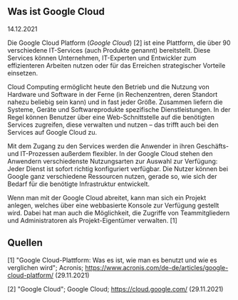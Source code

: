 ## Was ist Google Cloud

14.12.2021

Die Google Cloud Platform (*Google Cloud*) [2] ist eine Plattform, die über 90 verschiedene IT-Services (auch Produkte genannt) bereitstellt. Diese Services können Unternehmen, IT-Experten und Entwickler zum effizienteren Arbeiten nutzen oder für das Erreichen strategischer Vorteile einsetzen.

Cloud Computing ermöglicht heute den Betrieb und die Nutzung von Hardware und Software in der Ferne (in Rechenzentren, deren Standort nahezu beliebig sein kann) und in fast jeder Größe. Zusammen liefern die Systeme, Geräte und Softwareprodukte spezifische Dienstleistungen. In der Regel können Benutzer über eine Web-Schnittstelle auf die benötigten Services zugreifen, diese verwalten und nutzen – das trifft auch bei den Services auf Google Cloud zu.

Mit dem Zugang zu den Services werden die Anwender in ihren Geschäfts- und IT-Prozessen außerdem flexibler. In der Google Cloud stehen den Anwendern verschiedenste Nutzungsarten zur Auswahl zur Verfügung: Jeder Dienst ist sofort richtig konfiguriert verfügbar. Die Nutzer können bei Google ganz verschiedene Ressourcen nutzen, gerade so, wie sich der Bedarf für die benötigte Infrastruktur entwickelt.

Wenn man mit der Google Cloud abreitet, kann man sich ein Projekt anlegen, welches über eine webbasierte Konsole zur Verfügung gestellt wird. Dabei hat man auch die Möglichkeit, die Zugriffe von Teammitgliedern und Administratoren als Projekt-Eigentümer verwalten. [1]

## Quellen

[1] "Google Cloud-Plattform: Was es ist, wie man es benutzt und wie es verglichen wird"; Acronis; https://www.acronis.com/de-de/articles/google-cloud-platform/ (29.11.2021)

[2] "Google Cloud"; Google Cloud; https://cloud.google.com/ (29.11.2021)
